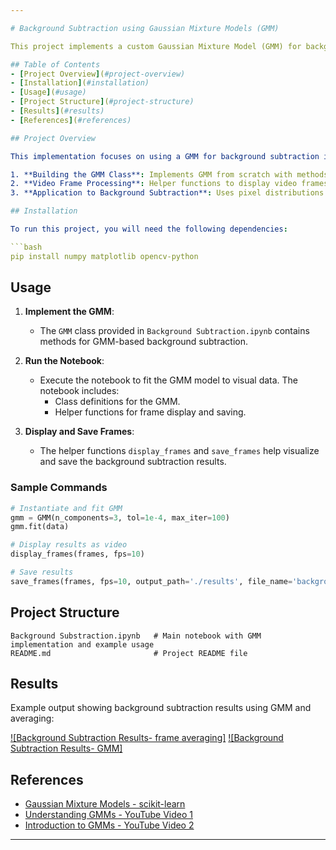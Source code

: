 ```yaml
---

# Background Subtraction using Gaussian Mixture Models (GMM)

This project implements a custom Gaussian Mixture Model (GMM) for background subtraction in images and videos. GMM is a probabilistic model that represents a mixture of multiple Gaussian distributions, commonly used for modeling pixel distributions in background subtraction tasks.

## Table of Contents
- [Project Overview](#project-overview)
- [Installation](#installation)
- [Usage](#usage)
- [Project Structure](#project-structure)
- [Results](#results)
- [References](#references)

## Project Overview

This implementation focuses on using a GMM for background subtraction in visual data. The primary steps include:

1. **Building the GMM Class**: Implements GMM from scratch with methods for initialization, expectation-maximization (E-step and M-step), and prediction.
2. **Video Frame Processing**: Helper functions to display video frames or save them to a file, enabling analysis and visualization of GMM-based background subtraction.
3. **Application to Background Subtraction**: Uses pixel distributions modeled by GMM to separate foreground (moving objects) from the background.

## Installation

To run this project, you will need the following dependencies:

```bash
pip install numpy matplotlib opencv-python
```

## Usage

1. **Implement the GMM**:
   - The `GMM` class provided in `Background Subtraction.ipynb` contains methods for GMM-based background subtraction.
   
2. **Run the Notebook**:
   - Execute the notebook to fit the GMM model to visual data. The notebook includes:
     - Class definitions for the GMM.
     - Helper functions for frame display and saving.
   
3. **Display and Save Frames**:
   - The helper functions `display_frames` and `save_frames` help visualize and save the background subtraction results.

### Sample Commands
```python
# Instantiate and fit GMM
gmm = GMM(n_components=3, tol=1e-4, max_iter=100)
gmm.fit(data)

# Display results as video
display_frames(frames, fps=10)

# Save results
save_frames(frames, fps=10, output_path='./results', file_name='background_subtraction_result')
```

## Project Structure

```
Background Substraction.ipynb   # Main notebook with GMM implementation and example usage
README.md                       # Project README file
```

## Results

Example output showing background subtraction results using GMM and averaging:

[![Background Subtraction Results- frame averaging]]()
[![Background Subtraction Results- GMM]](path/to/video.mp4)

## References

- [Gaussian Mixture Models - scikit-learn](https://scikit-learn.org/stable/modules/mixture.html)
- [Understanding GMMs - YouTube Video 1](https://youtu.be/qMTuMa86NzU)
- [Introduction to GMMs - YouTube Video 2](https://youtu.be/ZBLyXgjBx3Q)

--- 
```


